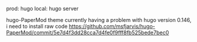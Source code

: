 prod: hugo
local: hugo server

hugo-PaperMod theme currently having a problem with hugo version 0.146,
i need to install raw code https://github.com/msfjarvis/hugo-PaperMod/commit/5e7d4f3dd28cca7d4fe0f9fff8fb525bede7bec0
